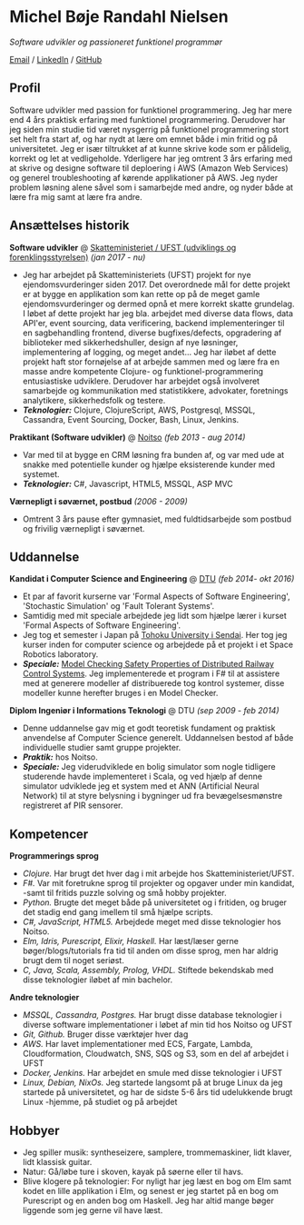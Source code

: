 # Michel Bøje Randahl Nielsen

_Software udvikler og passioneret funktionel programmør_

[Email](mailto:michel@randahl.net) / [LinkedIn](www.linkedin.com/in/michel-randahl) / [GitHub](https://github.com/michelrandahl)

## Profil
Software udvikler med passion for funktionel programmering. Jeg har mere end 4 års praktisk erfaring med funktionel programmering. Derudover har jeg siden min studie tid været nysgerrig på funktionel programmering stort set helt fra start af, og har nydt at lære om emnet både i min fritid og på universitetet. Jeg er især tiltrukket af at kunne skrive kode som er pålidelig, korrekt og let at vedligeholde.
Yderligere har jeg omtrent 3 års erfaring med at skrive og designe software til deploering i AWS (Amazon Web Services) og generel troubleshooting af kørende applikationer på AWS.
Jeg nyder problem løsning alene såvel som i samarbejde med andre, og nyder både at lære fra mig samt at lære fra andre.

## Ansættelses historik
**Software udvikler** @ [Skatteministeriet / UFST (udviklings og forenklingsstyrelsen)](https://www.ufst.dk/) _(jan 2017 - nu)_
- Jeg har arbejdet på Skatteministeriets (UFST) projekt for nye ejendomsvurderinger siden 2017. Det overordnede mål for dette projekt er at bygge en applikation som kan rette op på de meget gamle ejendomsvurderinger og dermed opnå et mere korrekt skatte grundelag. I løbet af dette projekt har jeg bla. arbejdet med diverse data flows, data API'er, event sourcing, data verificering, backend implementeringer til en sagbehandling frontend, diverse bugfixes/defects, opgradering af biblioteker med sikkerhedshuller, design af nye løsninger, implementering af logging, og meget andet... Jeg har iløbet af dette projekt haft stor fornøjelse af at arbejde sammen med og lære fra en masse andre kompetente Clojure- og funktionel-programmering entusiastiske udviklere. Derudover har arbejdet også involveret samarbejde og kommunikation med statistikkere, advokater, foretnings analytikere, sikkerhedsfolk og testere.
- **_Teknologier:_** Clojure, ClojureScript, AWS, Postgresql, MSSQL, Cassandra, Event Sourcing, Docker, Bash, Linux, Jenkins.

**Praktikant (Software udvikler)** @ [Noitso](https://www.noitso.dk/) _(feb 2013 - aug 2014)_
- Var med til at bygge en CRM løsning fra bunden af, og var med ude at snakke med potentielle kunder og hjælpe eksisterende kunder med systemet.
- **_Teknologier:_** C#, Javascript, HTML5, MSSQL, ASP MVC

**Værnepligt i søværnet, postbud** _(2006 - 2009)_
- Omtrent 3 års pause efter gymnasiet, med fuldtidsarbejde som postbud og frivilig værnepligt i søværnet.

## Uddannelse

**Kandidat i Computer Science and Engineering** @ [DTU](https://www.dtu.dk/english/education/msc/programmes/computer_science_and_engineering) _(feb 2014- okt 2016)_
- Et par af favorit kurserne var 'Formal Aspects of Software Engineering', 'Stochastic Simulation' og 'Fault Tolerant Systems'.
- Samtidig med mit speciale arbejdede jeg lidt som hjælpe lærer i kurset 'Formal Aspects of Software Engineering'.
- Jeg tog et semester i Japan på [Tohoku University i Sendai](https://www.eng.tohoku.ac.jp/english/). Her tog jeg kurser inden for computer science og arbejdede på et projekt i et Space Robotics laboratory.
- **_Speciale:_** [Model Checking Safety Properties of Distributed Railway Control Systems](http://www2.imm.dtu.dk/pubdb/edoc/imm6955.pdf). Jeg implementerede et program i F# til at assistere med at generere modeller af distribuerede tog kontrol systemer, disse modeller kunne herefter bruges i en Model Checker.

**Diplom Ingeniør i Informations Teknologi** @ DTU _(sep 2009 - feb 2014)_
- Denne uddannelse gav mig et godt teoretisk fundament og praktisk anvendelse af Computer Science generelt. Uddannelsen bestod af både individuelle studier samt gruppe projekter.
- **_Praktik:_** hos Noitso.
- **_Speciale:_** Jeg viderudviklede en bolig simulator som nogle tidligere studerende havde implementeret i Scala, og ved hjælp af denne simulator udviklede jeg et system med et ANN (Artificial Neural Network) til at styre belysning i bygninger ud fra bevægelsesmønstre registreret af PIR sensorer.

## Kompetencer
**Programmerings sprog**
- *Clojure.* Har brugt det hver dag i mit arbejde hos Skatteministeriet/UFST.
- *F#.* Var mit foretrukne sprog til projekter og opgaver under min kandidat, -samt til fritids puzzle solving og små hobby projekter.
- *Python.* Brugte det meget både på universitetet og i fritiden, og bruger det stadig end gang imellem til små hjælpe scripts.
- *C#, JavaScript, HTML5.* Arbejdede meget med disse teknologier hos Noitso.
- *Elm, Idris, Purescript, Elixir, Haskell.* Har læst/læser gerne bøger/blogs/tutorials fra tid til anden om disse sprog, men har aldrig brugt dem til noget seriøst.
- *C, Java, Scala, Assembly, Prolog, VHDL.* Stiftede bekendskab med disse teknologier iløbet af min bachelor.

**Andre teknologier**
- *MSSQL, Cassandra, Postgres.* Har brugt disse database teknologier i diverse software implementationer i løbet af min tid hos Noitso og UFST
- *Git, Github.* Bruger disse værktøjer hver dag
- *AWS.* Har lavet implementationer med ECS, Fargate, Lambda, Cloudformation, Cloudwatch, SNS, SQS og S3, som en del af arbejdet i UFST
- *Docker, Jenkins.* Har arbejdet en smule med disse teknologier i UFST
- *Linux, Debian, NixOs.* Jeg startede langsomt på at bruge Linux da jeg startede på universitetet, og har de sidste 5-6 års tid udelukkende brugt Linux -hjemme, på studiet og på arbejdet

## Hobbyer
- Jeg spiller musik: syntheseizere, samplere, trommemaskiner, lidt klaver, lidt klassisk guitar.
- Natur: Gå/løbe ture i skoven, kayak på søerne eller til havs.
- Blive klogere på teknologier: For nyligt har jeg læst en bog om Elm samt kodet en lille applikation i Elm, og senest er jeg startet på en bog om Purescript og en anden bog om Haskell. Jeg har altid mange bøger liggende som jeg gerne vil have læst.
